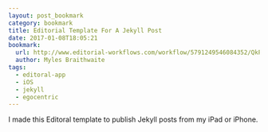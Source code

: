 ```yaml
---
layout: post_bookmark
category: bookmark
title: Editorial Template For A Jekyll Post
date: 2017-01-08T18:05:21
bookmark:
  url: http://www.editorial-workflows.com/workflow/5791249546084352/QkPqv1xosZM
  author: Myles Braithwaite
tags:
  - editoral-app
  - iOS
  - jekyll
  - egocentric
---
```


I made this Editoral template to publish Jekyll posts from my iPad or iPhone. 

